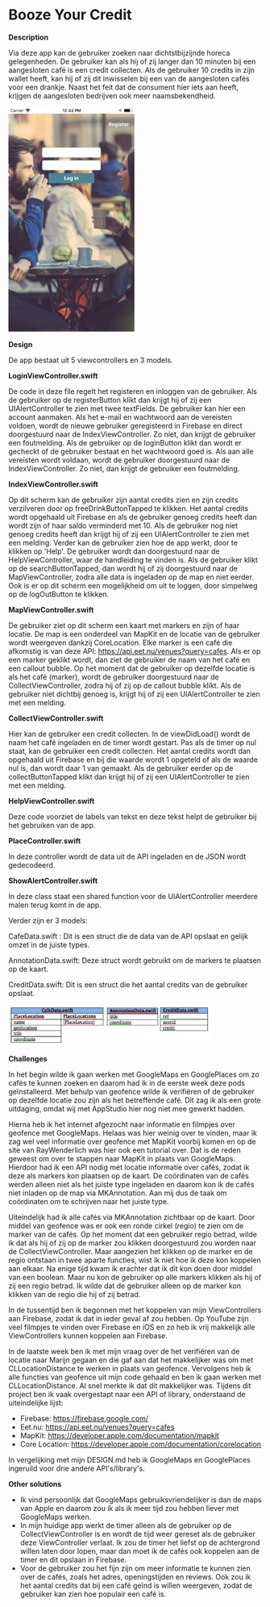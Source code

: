 # Booze Your Credit

**Description**

Via deze app kan de gebruiker zoeken naar dichtstbijzijnde horeca gelegenheden. De gebruiker kan als hij of zij langer dan 10 minuten bij een aangesloten café is een credit collecten. Als de gebruiker 10 credits in zijn wallet heeft, kan hij of zij dit inwisselen bij een van de aangesloten cafés voor een drankje. Naast het feit dat de consument hier iets aan heeft, krijgen de aangesloten bedrijven ook meer naamsbekendheid.

<img src="https://raw.githubusercontent.com/MartijnBlauw/Project/master/doc/Login.png" width="250">

**Design**

De app bestaat uit 5 viewcontrollers en 3 models.

**LoginViewController.swift**

De code in deze file regelt het registeren en inloggen van de gebruiker. Als de gebruiker op de registerButton klikt dan krijgt hij of zij een UIAlertController te zien met twee textFields. De gebruiker kan hier een account aanmaken. Als het e-mail en wachtwoord aan de vereisten voldoen, wordt de nieuwe gebruiker geregisteerd in Firebase en direct doorgestuurd naar de IndexViewController. Zo niet, dan krijgt de gebruiker een foutmelding. Als de gebruiker op de loginButton klikt dan wordt er gecheckt of de gebruiker bestaat en het wachtwoord goed is. Als aan alle vereisten wordt voldaan, wordt de gebruiker doorgestuurd naar de IndexViewController. Zo niet, dan krijgt de gebruiker een foutmelding.

**IndexViewController.swift**

Op dit scherm kan de gebruiker zijn aantal credits zien en zijn credits verzilveren door op freeDrinkButtonTapped te klikken. Het aantal credits wordt opgehaald uit Firebase en als de gebruiker genoeg credits heeft dan wordt zijn of haar saldo verminderd met 10. Als de gebruiker nog niet genoeg credits heeft dan krijgt hij of zij een UIAlertController te zien met een melding. Verder kan de gebruiker zien hoe de app werkt, door te klikken op 'Help'. De gebruiker wordt dan doorgestuurd naar de HelpViewController, waar de handleiding te vinden is. Als de gebruiker klikt op de searchButtonTapped, dan wordt hij of zij doorgestuurd naar de MapViewController, zodra alle data is ingeladen op de map en niet eerder. Ook is er op dit scherm een mogelijkheid om uit te loggen, door simpelweg op de logOutButton te klikken.

**MapViewController.swift**

De gebruiker ziet op dit scherm een kaart met markers en zijn of haar locatie. De map is een onderdeel van MapKit en de locatie van de gebruiker wordt weergeven dankzij CoreLocation. Elke marker is een café die afkomstig is van deze API: https://api.eet.nu/venues?query=cafes. Als er op een marker geklikt wordt, dan ziet de gebruiker de naam van het café en een callout bubble. Op het moment dat de gebruiker op dezelfde locatie is als het café (marker), wordt de gebruiker doorgestuurd naar de CollectViewController, zodra hij of zij op de callout bubble klikt. Als de gebruiker niet dichtbij genoeg is, krijgt hij of zij een UIAlertController te zien met een melding.

**CollectViewController.swift**

Hier kan de gebruiker een credit collecten. In de viewDidLoad() wordt de naam het café ingeladen en de timer wordt gestart. Pas als de timer op nul staat, kan de gebruiker een credit collecten. Het aantal credits wordt dan opgehaald uit Firebase en bij die waarde wordt 1 opgeteld of als de waarde nul is, dan wordt daar 1 van gemaakt. Als de gebruiker eerder op de collectButtonTapped klikt dan krijgt hij of zij een UIAlertController te zien met een melding.

**HelpViewController.swift**

Deze code voorziet de labels van tekst en deze tekst helpt de gebruiker bij het gebruiken van de app.

**PlaceController.swift**

In deze controller wordt de data uit de API ingeladen en de JSON wordt gedecodeerd.

**ShowAlertController.swift**

In deze class staat een shared function voor de UIAlertController meerdere malen terug komt in de app.

Verder zijn er 3 models:

CafeData.swift : Dit is een struct die de data van de API opslaat en gelijk omzet in de juiste types.

AnnotationData.swift: Deze struct wordt gebruikt om de markers te plaatsen op de kaart.

CreditData.swift: Dit is een struct die het aantal credits van de gebruiker opslaat.

<img src="https://raw.githubusercontent.com/MartijnBlauw/Project/master/doc/Models.png" width="400">

**Challenges**

In het begin wilde ik gaan werken met GoogleMaps en GooglePlaces om zo cafés te kunnen zoeken en daarom had ik in de eerste week deze pods geïnstalleerd. Met behulp van geofence wilde ik verifiëren of de gebruiker op dezelfde locatie zou zijn als het betreffende café. Dit zag ik als een grote uitdaging, omdat wij met AppStudio hier nog niet mee gewerkt hadden.

Hierna heb ik het internet afgezocht naar informatie en filmpjes over geofence met GoogleMaps. Helaas was hier weinig over te vinden, maar ik zag wel veel informatie over geofence met MapKit voorbij komen en op de site van RayWenderlich was hier ook een tutorial over. Dat is de reden geweest om over te stappen naar MapKit in plaats van GoogleMaps. Hierdoor had ik een API nodig met locatie informatie over cafés, zodat ik deze als markers kon plaatsen op de kaart. De coördinaten van de cafés werden alleen niet als het juiste type ingeladen en daarom kon ik de cafés niet inladen op de map via MKAnnotation. Aan mij dus de taak om coördinaten om te schrijven naar het juiste type.

Uiteindelijk had ik alle cafés via MKAnnotation zichtbaar op de kaart. Door middel van geofence was er ook een ronde cirkel (regio) te zien om de marker van de cafés. Op het moment dat een gebruiker regio betrad, wilde ik dat als hij of zij op de marker zou klikken doorgestuurd zou worden naar de CollectViewController. Maar aangezien het klikken op de marker en de regio ontstaan in twee aparte functies, wist ik niet hoe ik deze kon koppelen aan elkaar. Na enige tijd kwam ik erachter dat ik dit kon doen door middel van een boolean. Maar nu kon de gebruiker op alle markers klikken als hij of zij een regio betrad. Ik wilde dat de gebruiker alleen op de marker kon klikken van de regio die hij of zij betrad.

In de tussentijd ben ik begonnen met het koppelen van mijn ViewControllers aan Firebase, zodat ik dat in ieder geval af zou hebben. Op YouTube zijn veel filmpjes te vinden over Firebase en iOS en zo heb ik vrij makkelijk alle ViewControllers kunnen koppelen aan Firebase.

In de laatste week ben ik met mijn vraag over de het verifiëren van de locatie naar Marijn gegaan en die gaf aan dat het makkelijker was om met CLLocationDistance te werken in plaats van geofence. Vervolgens heb ik alle functies van geofence uit mijn code gehaald en ben ik gaan werken met CLLocationDistance. Al snel merkte ik dat dit makkelijker was. Tijdens dit project ben ik vaak overgestapt naar een API of library, onderstaand de uiteindelijke lijst:

- Firebase: https://firebase.google.com/
- Eet.nu: https://api.eet.nu/venues?query=cafes
- MapKit: https://developer.apple.com/documentation/mapkit
- Core Location: https://developer.apple.com/documentation/corelocation

In vergelijking met mijn DESIGN.md heb ik GoogleMaps en GooglePlaces ingeruild voor drie andere API's/library's.

**Other solutions**

- Ik vind persoonlijk dat GoogleMaps gebruiksvriendelijker is dan de maps van Apple en daarom zou ik als ik meer tijd zou hebben liever met GoogleMaps werken.
- In mijn huidige app werkt de timer alleen als de gebruiker op de CollectViewController is en wordt de tijd weer gereset als de gebruiker deze ViewController verlaat. Ik zou de timer het liefst op de achtergrond willen laten door lopen, maar dan moet ik de cafés ook koppelen aan de timer en dit opslaan in Firebase.
- Voor de gebruiker zou het fijn zijn om meer informatie te kunnen zien over de cafés, zoals het adres, openingstijden en reviews. Ook zou ik het aantal credits dat bij een café geïnd is willen weergeven, zodat de gebruiker kan zien hoe populair een café is.
